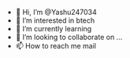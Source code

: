 - 👋 Hi, I’m @Yashu247034
- 👀 I’m interested in btech
- 🌱 I’m currently learning 
- 💞️ I’m looking to collaborate on ...
- 📫 How to reach me mail

<!---
Yashu247034/Yashu247034 is a ✨ special ✨ repository because its `README.md` (this file) appears on your GitHub profile.
You can click the Preview link to take a look at your changes.
--->
